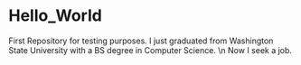 Hello_World
===========

First Repository for testing purposes.
I just graduated from Washington State University with a BS degree in Computer Science. \n
Now I seek a job.
